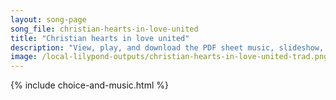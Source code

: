 ```yaml
---
layout: song-page
song_file: christian-hearts-in-love-united
title: "Christian hearts in love united"
description: "View, play, and download the PDF sheet music, slideshow, and audio. Lyrics: Christian hearts in love united: search to know God's holy will. Let his love in us ignited, more and more our spirits fill. Christ the head, and we h... english christian 4part chords"
image: /local-lilypond-outputs/christian-hearts-in-love-united-trad.png
---
```


{% include choice-and-music.html %}